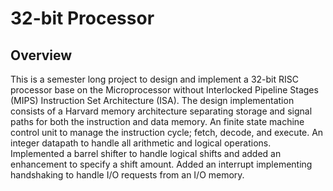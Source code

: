# 32-bit Processor
## Overview
This is a semester long project to design and implement a 32-bit RISC processor base on the Microprocessor without Interlocked Pipeline Stages (MIPS) Instruction Set Architecture (ISA). The design implementation consists of a Harvard memory architecture separating storage and signal paths for both the instruction and data memory. An finite state machine control unit to manage the instruction cycle; fetch, decode, and execute. An integer datapath to handle all arithmetic and logical operations. Implemented a barrel shifter to handle logical shifts and added an enhancement to specify a shift amount. Added an interrupt implementing handshaking to handle I/O requests from an I/O memory.

